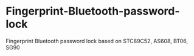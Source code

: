 # Fingerprint-Bluetooth-password-lock
Fingerprint Bluetooth password lock based on STC89C52, AS608, BT06, SG90
